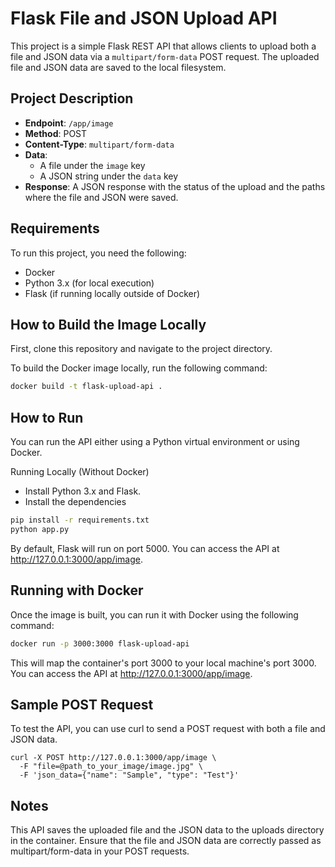 # Flask File and JSON Upload API

This project is a simple Flask REST API that allows clients to upload both a file and JSON data via a `multipart/form-data` POST request. The uploaded file and JSON data are saved to the local filesystem.

## Project Description

- **Endpoint**: `/app/image`
- **Method**: POST
- **Content-Type**: `multipart/form-data`
- **Data**: 
  - A file under the `image` key
  - A JSON string under the `data` key
- **Response**: A JSON response with the status of the upload and the paths where the file and JSON were saved.

## Requirements

To run this project, you need the following:

- Docker
- Python 3.x (for local execution)
- Flask (if running locally outside of Docker)

## How to Build the Image Locally

First, clone this repository and navigate to the project directory.

To build the Docker image locally, run the following command:

```bash
docker build -t flask-upload-api .
```

## How to Run
You can run the API either using a Python virtual environment or using Docker.

Running Locally (Without Docker)
* Install Python 3.x and Flask.
* Install the dependencies 

 ```bash
pip install -r requirements.txt
python app.py
```

By default, Flask will run on port 5000. You can access the API at http://127.0.0.1:3000/app/image.

## Running with Docker
Once the image is built, you can run it with Docker using the following command:

 ```bash
docker run -p 3000:3000 flask-upload-api
```

This will map the container's port 3000 to your local machine's port 3000. You can access the API at http://127.0.0.1:3000/app/image.

## Sample POST Request
To test the API, you can use curl to send a POST request with both a file and JSON data.

```
curl -X POST http://127.0.0.1:3000/app/image \
  -F "file=@path_to_your_image/image.jpg" \
  -F 'json_data={"name": "Sample", "type": "Test"}'
```

## Notes
This API saves the uploaded file and the JSON data to the uploads directory in the container.
Ensure that the file and JSON data are correctly passed as multipart/form-data in your POST requests.
